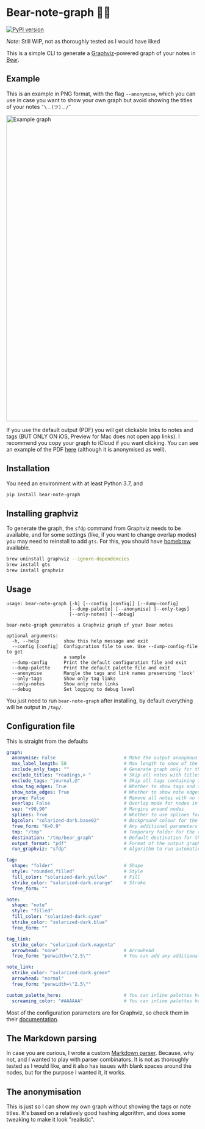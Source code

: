 # Bear-note-graph 🐻🐍

[![PyPI version](https://badge.fury.io/py/bear-note-graph.svg)](https://badge.fury.io/py/bear-note-graph)

_Note_: Still WIP, not as thoroughly tested as I would have liked

This is a simple CLI to generate a [Graphviz](https://www.graphviz.org/doc/info/attrs.html)-powered graph of your notes in [Bear](https://bear.app/).

## Example

This is an example in PNG format, with the flag `--anonymise`, which you can use in case you want to show your own graph but avoid showing the titles of your notes `¯\﹍(ツ)﹍/¯`

<a href="https://github.com/rberenguel/bear-note-graph/raw/master/resources/bear_graph.png" target="_blank"><img src="https://raw.githubusercontent.com/rberenguel/bear-note-graph/master/resources/bear_graph.png" alt="Example graph" width="800"></a>

If you use the default output (PDF) you will get clickable links to notes and tags (BUT ONLY ON iOS, Preview for Mac does not open app links). I recommend you copy your graph to iCloud if you want clicking. You can see an example of the PDF <a href="resources/bear_graph.pdf" target="_blank">here</a> (although it is anonymised as well).

## Installation

You need an environment with at least Python 3.7, and

```bash
pip install bear-note-graph
```

## Installing graphviz

To generate the graph, the `sfdp` command from Graphviz needs to be available, and for some settings (like, if you want to change overlap modes) you may need to reinstall to add `gts`. For this, you should have [homebrew](https://brew.sh) available.

```bash
brew uninstall graphviz --ignore-dependencies
brew install gts
brew install graphviz
```

## Usage

```
usage: bear-note-graph [-h] [--config [config]] [--dump-config]
                       [--dump-palette] [--anonymise] [--only-tags]
                       [--only-notes] [--debug]

bear-note-graph generates a Graphviz graph of your Bear notes

optional arguments:
  -h, --help         show this help message and exit
  --config [config]  Configuration file to use. Use --dump-config-file to get
                     a sample
  --dump-config      Print the default configuration file and exit
  --dump-palette     Print the default palette file and exit
  --anonymise        Mangle the tags and link names preserving 'look'
  --only-tags        Show only tag links
  --only-notes       Show only note links
  --debug            Set logging to debug level
```

You just need to run `bear-note-graph` after installing, by default everything will be output in `/tmp/`.

## Configuration file

This is straight from the defaults

```yaml
graph:
  anonymise: False                         # Make the output anonymous
  max_label_length: 50                     # Max length to show of the notes/tags
  include_only_tags: ""                    # Generate graph only for these tags (comma separated)
  exclude_titles: "readings,> "            # Skip all notes with titles containing this (comma separated)
  exclude_tags: "journal,@"                # Skip all tags containing this (comma separated)
  show_tag_edges: True                     # Whether to show tags and the linking between tags and notes
  show_note_edges: True                    # Whether to show note edges
  prune: False                             # Remove all notes with no tags (useful for include_only)
  overlap: False                           # Overlap mode for nodes in the graph
  sep: "+90,90"                            # Margins around nodes
  splines: True                            # Whether to use splines for the arrows
  bgcolor: "solarized-dark.base02"         # Background colour for the graph
  free_form: "K=0.9"                       # Any additional parameters to Graphviz
  tmp: "/tmp"                              # Temporary folder for the copy of the Bear SQLite database
  destination: "/tmp/bear_graph"           # Default destination for the Graphviz result
  output_format: "pdf"                     # Format of the output graphviz (only useful if run_graphviz is set)
  run_graphviz: "sfdp"                     # Algorithm to run automatically sfdp or neato recommended

tag:
  shape: "folder"                          # Shape
  style: "rounded,filled"                  # Style
  fill_color: "solarized-dark.yellow"      # Fill
  strike_color: "solarized-dark.orange"    # Stroke
  free_form: ""

note:
  shape: "note"
  style: "filled"
  fill_color: "solarized-dark.cyan"
  strike_color: "solarized-dark.blue"
  free_form: ""

tag_link:
  strike_color: "solarized-dark.magenta"
  arrowhead: "none"                        # Arrowhead
  free_form: "penwidth=\"2.5\""            # You can add any additional parameters

note_link:
  strike_color: "solarized-dark.green"
  arrowhead: "normal"
  free_form: "penwidth=\"2.5\""

custom_palette_here:                       # You can inline palettes here
  screaming_color: "#AAAAAA"               # You can inline palettes here
```

Most of the configuration parameters are for Graphviz, so check them in their [documentation](https://www.graphviz.org/doc/info/attrs.html).

## The Markdown parsing

In case you are curious, I wrote a custom [Markdown parser](bear_note_graph/parser). Because, why not, and I wanted to play with parser combinators. It is not as thoroughly tested as I would like, and it also has issues with blank spaces around the nodes, but for the purpose I wanted it, it works.

## The anonymisation

This is just so I can show my own graph without showing the tags or note titles. It's based on a relatively good hashing algorithm, and does some tweaking to make it look "realistic". 
